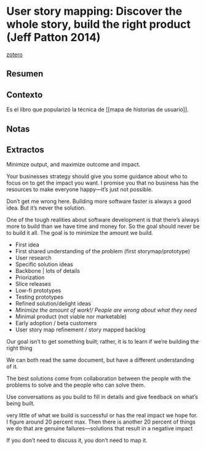 # User story mapping: Discover the whole story, build the right product (Jeff Patton 2014)
[zotero](zotero://select/items/@patton2014)

## Resumen


## Contexto

Es el libro que popularizó la técnica de [[mapa de historias de usuario]].

## Notas

## Extractos

Minimize output, and maximize outcome and impact.  
  
Your businesses strategy should give you some guidance about who to focus on to get the impact you want. I promise you that no business has the resources to make everyone happy—it’s just not possible.  
  
Don’t get me wrong here. Building more software faster is always a good idea. But it’s never the solution.  
  
One of the tough realities about software development is that there’s always more to build than we have time and money for. So the goal should never be to build it all. The goal is to minimize the amount we build.  
  
- First idea  
- First shared understanding of the problem (first storymap/prototype)  
- User research  
- Specific solution ideas  
- Backbone | lots of details  
- Priorization  
- Slice releases  
- Low-fi prototypes  
- Testing prototypes  
- Refined solution/delight ideas  
- *Minimize the amount of work!/ People are wrong about what they need*  
- Minimal product (not viable nor marketable)  
- Early adoption / beta customers  
- User story map refinement / story mapped backlog 

Our goal isn’t to get something built; rather, it is to learn if we’re building the right thing  
  
We can both read the same document, but have a different understanding of it.  

The best solutions come from collaboration between the people with the problems to solve and the people who can solve them.  

Use conversations as you build to fill in details and give feedback on what’s being built.  

very little of what we build is successful or has the real impact we hope for. I figure around 20 percent max. Then there is another 20 percent of things we do that are genuine failures—solutions that result in a negative impact  

If you don’t need to discuss it, you don’t need to map it.
